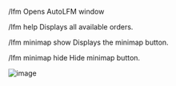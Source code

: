 /lfm               Opens AutoLFM window

/lfm help          Displays all available orders.

/lfm minimap show  Displays the minimap button.

/lfm minimap hide  Hide minimap button.


![image](https://github.com/user-attachments/assets/901d931b-abee-45f6-bda9-201b184cd2ce)





